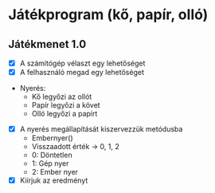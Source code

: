 # Játékprogram (kő, papír, olló)

## Játékmenet 1.0
- [x] A számítógép vélaszt egy lehetőséget
- [x] A felhasználó megad egy lehetőséget
- Nyerés:
	- Kő legyőzi az ollót
	- Papír legyőzi a követ
	- Olló legyőzi a papírt
- [x] A nyerés megállapítását kiszervezzük metódusba
    - Embernyer()
    - Visszaadott érték -> 0, 1, 2
    - 0: Döntetlen
    - 1: Gép nyer
    - 2: Ember nyer
- [x] Kiírjuk az eredményt
